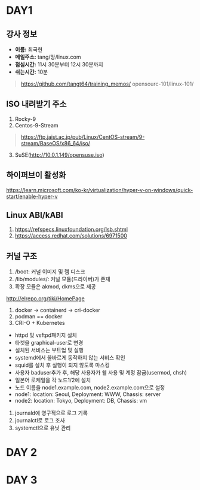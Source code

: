# DAY1

## 강사 정보

- __이름:__ 최국현
- __메일주소:__ tang/앙/linux.com
- __점심시간:__ 11시 30분부터 12시 30분까지
- __쉬는시간:__ 10분

>https://github.com/tangt64/training_memos/
>opensourc-101/linux-101/

ISO 내려받기 주소
---

1. Rocky-9
2. Centos-9-Stream
>https://ftp.jaist.ac.jp/pub/Linux/CentOS-stream/9-stream/BaseOS/x86_64/iso/
3. SuSE(http://10.0.1.149/opensuse.iso)

하이퍼브이 활성화
---
https://learn.microsoft.com/ko-kr/virtualization/hyper-v-on-windows/quick-start/enable-hyper-v


Linux ABI/kABI
---
1. https://refspecs.linuxfoundation.org/lsb.shtml
2. https://access.redhat.com/solutions/6971500


커널 구조
---
1. /boot: 커널 이미지 및 램 디스크
2. /lib/modules/: 커널 모듈(드라이버)가 존재
3. 확장 모듈은 akmod, dkms으로 제공

http://elrepo.org/tiki/HomePage

1. docker -> containerd -> cri-docker
2. podman == docker
3. CRI-O + Kubernetes 

- httpd 및 vsftpd패키지 설치
- 타겟을 graphical-user로 변경
- 설치된 서비스는 부트업 및 실행
- systemd에서 올바르게 동작하지 않는 서비스 확인
- squid를 설치 후 실행이 되지 않도록 마스킹
- 사용자 baduser추가 후, 해당 사용자가 쉘 사용 및 계정 잠금(usermod, chsh)
- 일본어 로케일을 각 노드1/2에 설치
- 노드 이름을 node1.example.com, node2.example.com으로 설정
- node1: location: Seoul, Deployment: WWW, Chassis: server
- node2: location: Tokyo, Deployment: DB, Chassis: vm

1. journald에 영구적으로 로그 기록
2. journalctl로 로그 조사 
3. systemctl으로 유닛 관리



# DAY 2

# DAY 3